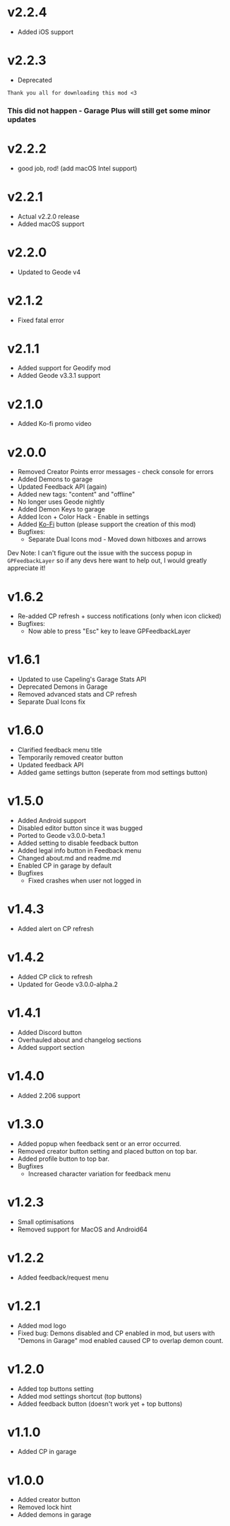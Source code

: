 # v2.2.4

- Added iOS support

# v2.2.3

- Deprecated
```
Thank you all for downloading this mod <3
```
### This did not happen - Garage Plus will still get some minor updates

# v2.2.2

- good job, rod! (add macOS Intel support)

# v2.2.1

- Actual v2.2.0 release
- Added macOS support

# v2.2.0

- Updated to Geode v4

# v2.1.2

- Fixed fatal error

# v2.1.1

- Added support for Geodify mod
- Added Geode v3.3.1 support

# v2.1.0

- Added Ko-fi promo video

# v2.0.0

- Removed Creator Points error messages - check console for errors
- Added Demons to garage
- Updated Feedback API (again)
- Added new tags: "content" and "offline"
- No longer uses Geode nightly
- Added Demon Keys to garage
- Added Icon + Color Hack - Enable in settings
- Added [Ko-Fi](https://ko-fi.com/omgrod) button (please support the creation of this mod)
- Bugfixes:
    - Separate Dual Icons mod - Moved down hitboxes and arrows

Dev Note: I can't figure out the issue with the success popup in `GPFeedbackLayer` so if any devs here want to help out, I would greatly appreciate it!

# v1.6.2

- Re-added CP refresh + success notifications (only when icon clicked)
- Bugfixes:
    - Now able to press "Esc" key to leave GPFeedbackLayer

# v1.6.1

- Updated to use Capeling's Garage Stats API
- Deprecated Demons in Garage
- Removed advanced stats and CP refresh
- Separate Dual Icons fix

# v1.6.0

- Clarified feedback menu title
- Temporarily removed creator button
- Updated feedback API
- Added game settings button (seperate from mod settings button)

# v1.5.0

- Added Android support
- Disabled editor button since it was bugged
- Ported to Geode v3.0.0-beta.1
- Added setting to disable feedback button
- Added legal info button in Feedback menu
- Changed about.md and readme.md
- Enabled CP in garage by default
- Bugfixes
    - Fixed crashes when user not logged in

# v1.4.3

- Added alert on CP refresh

# v1.4.2

- Added CP click to refresh
- Updated for Geode v3.0.0-alpha.2

# v1.4.1

- Added Discord button
- Overhauled about and changelog sections
- Added support section

# v1.4.0

- Added 2.206 support

# v1.3.0

- Added popup when feedback sent or an error occurred.
- Removed creator button setting and placed button on top bar.
- Added profile button to top bar.
- Bugfixes
    - Increased character variation for feedback menu

# v1.2.3

- Small optimisations
- Removed support for MacOS and Android64

# v1.2.2

- Added feedback/request menu

# v1.2.1

- Added mod logo
- Fixed bug: Demons disabled and CP enabled in mod, but users with "Demons in Garage" mod enabled caused CP to overlap demon count.

# v1.2.0

- Added top buttons setting
- Added mod settings shortcut (top buttons)
- Added feedback button (doesn't work yet + top buttons)

# v1.1.0

- Added CP in garage

# v1.0.0

- Added creator button
- Removed lock hint
- Added demons in garage
